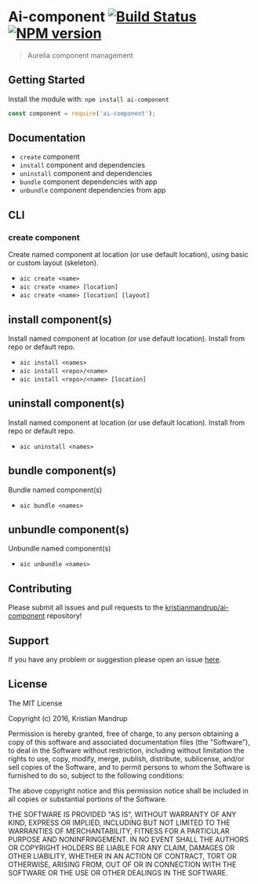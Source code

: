 # Ai-component [![Build Status](https://secure.travis-ci.org/kristianmandrup/ai-component.png?branch=master)](http://travis-ci.org/kristianmandrup/ai-component) [![NPM version](https://badge-me.herokuapp.com/api/npm/ai-component.png)](http://badges.enytc.com/for/npm/ai-component)

> Aurelia component management 

## Getting Started

Install the module with: `npm install ai-component`

```javascript
const component = require('ai-component');
```

## Documentation

- `create` component
- `install` component and dependencies
- `uninstall` component and dependencies 
- `bundle` component dependencies with app
- `unbundle` component dependencies from app

## CLI

### create component

Create named component at location (or use default location), using basic or custom layout (skeleton). 

- `aic create <name>`
- `aic create <name> [location]`
- `aic create <name> [location] [layout]`

## install component(s)

Install named component at location (or use default location). Install from repo or default repo. 

- `aic install <names>`
- `aic install <repo>/<name>`
- `aic install <repo>/<name> [location]`

## uninstall component(s)

Install named component at location (or use default location). Install from repo or default repo. 

- `aic uninstall <names>`

## bundle component(s)

Bundle named component(s) 

- `aic bundle <names>`

## unbundle component(s)

Unbundle named component(s) 

- `aic unbundle <names>`

## Contributing

Please submit all issues and pull requests to the [kristianmandrup/ai-component](https://github.com/kristianmandrup/ai-component) repository!

## Support
If you have any problem or suggestion please open an issue [here](https://github.com/kristianmandrup/ai-component/issues).

## License 

The MIT License

Copyright (c) 2016, Kristian Mandrup

Permission is hereby granted, free of charge, to any person
obtaining a copy of this software and associated documentation
files (the "Software"), to deal in the Software without
restriction, including without limitation the rights to use,
copy, modify, merge, publish, distribute, sublicense, and/or sell
copies of the Software, and to permit persons to whom the
Software is furnished to do so, subject to the following
conditions:

The above copyright notice and this permission notice shall be
included in all copies or substantial portions of the Software.

THE SOFTWARE IS PROVIDED "AS IS", WITHOUT WARRANTY OF ANY KIND,
EXPRESS OR IMPLIED, INCLUDING BUT NOT LIMITED TO THE WARRANTIES
OF MERCHANTABILITY, FITNESS FOR A PARTICULAR PURPOSE AND
NONINFRINGEMENT. IN NO EVENT SHALL THE AUTHORS OR COPYRIGHT
HOLDERS BE LIABLE FOR ANY CLAIM, DAMAGES OR OTHER LIABILITY,
WHETHER IN AN ACTION OF CONTRACT, TORT OR OTHERWISE, ARISING
FROM, OUT OF OR IN CONNECTION WITH THE SOFTWARE OR THE USE OR
OTHER DEALINGS IN THE SOFTWARE.

